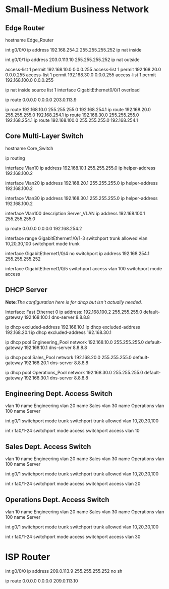 # Small-Medium Business Network 

## Edge Router

hostname Edge_Router

int g0/0/0
ip address 192.168.254.2 255.255.255.252
ip nat inside

int g0/0/1
ip address 203.0.113.10 255.255.255.252
ip nat outside

access-list 1 permit 192.168.10.0 0.0.0.255
access-list 1 permit 192.168.20.0 0.0.0.255
access-list 1 permit 192.168.30.0 0.0.0.255
access-list 1 permit 192.168.100.0 0.0.0.255

ip nat inside source list 1 interface GigabitEthernet0/0/1 overload

ip route 0.0.0.0 0.0.0.0 203.0.113.9

ip route 192.168.10.0 255.255.255.0 192.168.254.1 
ip route 192.168.20.0 255.255.255.0 192.168.254.1 
ip route 192.168.30.0 255.255.255.0 192.168.254.1 
ip route 192.168.100.0 255.255.255.0 192.168.254.1

## Core Multi-Layer Switch

hostname Core_Switch

ip routing

interface Vlan10
ip address 192.168.10.1 255.255.255.0
ip helper-address 192.168.100.2

interface Vlan20
ip address 192.168.20.1 255.255.255.0
ip helper-address 192.168.100.2

interface Vlan30
ip address 192.168.30.1 255.255.255.0
ip helper-address 192.168.100.2

interface Vlan100
description Server_VLAN
ip address 192.168.100.1 255.255.255.0

ip route 0.0.0.0 0.0.0.0 192.168.254.2 

interface range GigabitEthernet1/0/1-3
switchport trunk allowed vlan 10,20,30,100
switchport mode trunk

interface GigabitEthernet1/0/4
no switchport
ip address 192.168.254.1 255.255.255.252

interface GigabitEthernet1/0/5
switchport access vlan 100
switchport mode access


## DHCP Server 
**Note**:*The configuration here is for dhcp but isn't actually needed.*

Interface: Fast Ethernet 0
ip address: 192.168.100.2 255.255.255.0
default-gateway 192.168.100.1 
dns-server 8.8.8.8

ip dhcp excluded-address 192.168.10.1
ip dhcp excluded-address 192.168.20.1
ip dhcp excluded-address 192.168.30.1

ip dhcp pool Engineering_Pool
network 192.168.10.0 255.255.255.0
default-gateway 192.168.10.1 
dns-server 8.8.8.8

ip dhcp pool Sales_Pool
network 192.168.20.0 255.255.255.0
default-gateway 192.168.20.1 
dns-server 8.8.8.8

ip dhcp pool Operations_Pool
network 192.168.30.0 255.255.255.0
default-gateway 192.168.30.1 
dns-server 8.8.8.8


## Engineering Dept. Access Switch

vlan 10
name Engineering
vlan 20
name Sales
vlan 30
name Operations
vlan 100
name Server

int g0/1
switchport mode trunk
switchport trunk allowed vlan 10,20,30,100

int r fa0/1-24
switchport mode access
switchport access vlan 10

## Sales Dept. Access Switch
vlan 10
name Engineering
vlan 20
name Sales
vlan 30
name Operations
vlan 100
name Server

int g0/1
switchport mode trunk
switchport trunk allowed vlan 10,20,30,100

int r fa0/1-24
switchport mode access
switchport access vlan 20


## Operations Dept. Access Switch
vlan 10
name Engineering
vlan 20
name Sales
vlan 30
name Operations
vlan 100
name Server

int g0/1
switchport mode trunk
switchport trunk allowed vlan 10,20,30,100

int r fa0/1-24
switchport mode access
switchport access vlan 30



# ISP Router
int g0/0/0
ip address 209.0.113.9 255.255.255.252
no sh

ip route 0.0.0.0 0.0.0.0 209.0.113.10


